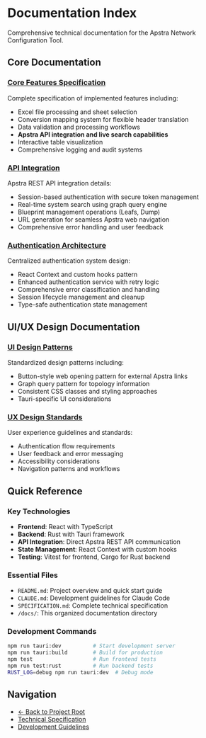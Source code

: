 # Documentation Index

Comprehensive technical documentation for the Apstra Network Configuration Tool.

## Core Documentation

### [Core Features Specification](./core-features.md)
Complete specification of implemented features including:
- Excel file processing and sheet selection
- Conversion mapping system for flexible header translation
- Data validation and processing workflows
- **Apstra API integration and live search capabilities**
- Interactive table visualization
- Comprehensive logging and audit systems

### [API Integration](./api-integration.md)
Apstra REST API integration details:
- Session-based authentication with secure token management
- Real-time system search using graph query engine
- Blueprint management operations (Leafs, Dump)
- URL generation for seamless Apstra web navigation
- Comprehensive error handling and user feedback

### [Authentication Architecture](./authentication-architecture.md)
Centralized authentication system design:
- React Context and custom hooks pattern
- Enhanced authentication service with retry logic
- Comprehensive error classification and handling
- Session lifecycle management and cleanup
- Type-safe authentication state management

## UI/UX Design Documentation

### [UI Design Patterns](./ui-design-patterns.md)
Standardized design patterns including:
- Button-style web opening pattern for external Apstra links
- Graph query pattern for topology information
- Consistent CSS classes and styling approaches
- Tauri-specific UI considerations

### [UX Design Standards](./ux-design-standards.md)
User experience guidelines and standards:
- Authentication flow requirements
- User feedback and error messaging
- Accessibility considerations
- Navigation patterns and workflows

## Quick Reference

### Key Technologies
- **Frontend**: React with TypeScript
- **Backend**: Rust with Tauri framework
- **API Integration**: Direct Apstra REST API communication
- **State Management**: React Context with custom hooks
- **Testing**: Vitest for frontend, Cargo for Rust backend

### Essential Files
- `README.md`: Project overview and quick start guide
- `CLAUDE.md`: Development guidelines for Claude Code
- `SPECIFICATION.md`: Complete technical specification
- `/docs/`: This organized documentation directory

### Development Commands
```bash
npm run tauri:dev          # Start development server
npm run tauri:build        # Build for production
npm test                   # Run frontend tests
npm run test:rust          # Run backend tests
RUST_LOG=debug npm run tauri:dev  # Debug mode
```

## Navigation

- [← Back to Project Root](../README.md)
- [Technical Specification](../SPECIFICATION.md)
- [Development Guidelines](../CLAUDE.md)